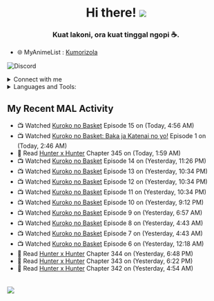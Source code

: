 <h1 align="center">Hi there! <img src="https://media.giphy.com/media/hvRJCLFzcasrR4ia7z/giphy.gif" width="25px"> </h1>
<h3 align="center">Kuat lakoni, ora kuat tinggal ngopi ☕.</h3>

- 🌐 MyAnimeList : [Kumorizola](https://myanimelist.net/animelist/Kumorizola)

![Discord](https://discord.c99.nl/widget/theme-3/761213268009943051.png)
<details>
      <summary>Connect with me</summary>
    <p align="left">
        <a href="https://www.facebook.com/kumori.hartley.1" target="blank"><img align="center"
                src="https://raw.githubusercontent.com/rahuldkjain/github-profile-readme-generator/master/src/images/icons/Social/facebook.svg"
                alt="kumori hartley" height="30" width="40" /></a>
        <a href="https://www.instagram.com/kumorizola/" target="blank"><img align="center"
                src="https://raw.githubusercontent.com/rahuldkjain/github-profile-readme-generator/master/src/images/icons/Social/instagram.svg"
                alt="kumorizola" height="30" width="40" /></a>
        <a href="https://discord.com" target="blank"><img align="center"
                src="https://raw.githubusercontent.com/rahuldkjain/github-profile-readme-generator/master/src/images/icons/Social/discord.svg"
                alt="Kumori#5882" height="30" width="40" /></a>
    </p>
</details>

<details>
    <summary align="left">Languages and Tools:</summary>
<p align="left">
      <a href="https://www.w3schools.com/css/" target="_blank">
        <img src="https://raw.githubusercontent.com/devicons/devicon/master/icons/css3/css3-original-wordmark.svg"
            alt="css3" width="40" height="40" /> </a> <a href="https://www.w3.org/html/" target="_blank"> <img
            src="https://raw.githubusercontent.com/devicons/devicon/master/icons/html5/html5-original-wordmark.svg"
            alt="html5" width="40" height="40" /> </a> <a href="https://www.java.com" target="_blank"> <img
            src="https://raw.githubusercontent.com/devicons/devicon/master/icons/java/java-original.svg" alt="java"
            width="40" height="40" /> </a> <a href="https://developer.mozilla.org/en-US/docs/Web/JavaScript"
            target="_blank"> <img
            src="https://raw.githubusercontent.com/devicons/devicon/master/icons/javascript/javascript-original.svg"
            alt="javascript" width="40" height="40" /> </a> <a href="https://nodejs.org" target="_blank"> <img
            src="https://raw.githubusercontent.com/devicons/devicon/master/icons/nodejs/nodejs-original-wordmark.svg"
            alt="nodejs" width="40" height="40" /> </a> <a href="https://www.python.org" target="_blank"> <img
            src="https://raw.githubusercontent.com/devicons/devicon/master/icons/python/python-original.svg"
            alt="python" width="40" height="40" /> </a> <a href="https://www.typescriptlang.org/" target="_blank"> <img
            src="https://raw.githubusercontent.com/devicons/devicon/master/icons/typescript/typescript-original.svg" 
            alt="typescript" width="40" height="40" /> </a> <a href="https://www.photoshop.com/en" target="_blank"> <img
            src="https://upload.wikimedia.org/wikipedia/commons/a/af/Adobe_Photoshop_CC_icon.svg" alt="photoshop" width="40" height="40"/> </a>
            <a href="https://www.adobe.com/products/premiere.html" target="_blank"> <img
            src="https://upload.wikimedia.org/wikipedia/commons/4/40/Adobe_Premiere_Pro_CC_icon.svg" alt="Premiere pro" width="40" height="40"/> </a>
            <a href="https://www.adobe.com/in/products/illustrator.html" target="_blank"> <img 
            src="https://upload.wikimedia.org/wikipedia/commons/f/fb/Adobe_Illustrator_CC_icon.svg" alt="illustrator" width="40" height="40"/> </a>
      
 </details>
 
 <h2> My Recent MAL Activity</h2>
<!-- MAL_ACTIVITY:start -->

- 📺 Watched [Kuroko no Basket](https://MyAnimeList.net/anime.php?id=11771) Episode 15 on (Today, 4:56 AM)
- 📺 Watched [Kuroko no Basket: Baka ja Katenai no yo!](https://MyAnimeList.net/anime.php?id=19669) Episode 1 on (Today, 2:46 AM)
- 📖 Read [Hunter x Hunter](https://MyAnimeList.net/manga.php?id=26) Chapter 345 on (Today, 1:59 AM)
- 📺 Watched [Kuroko no Basket](https://MyAnimeList.net/anime.php?id=11771) Episode 14 on (Yesterday, 11:26 PM)
- 📺 Watched [Kuroko no Basket](https://MyAnimeList.net/anime.php?id=11771) Episode 13 on (Yesterday, 10:34 PM)
- 📺 Watched [Kuroko no Basket](https://MyAnimeList.net/anime.php?id=11771) Episode 12 on (Yesterday, 10:34 PM)
- 📺 Watched [Kuroko no Basket](https://MyAnimeList.net/anime.php?id=11771) Episode 11 on (Yesterday, 10:34 PM)
- 📺 Watched [Kuroko no Basket](https://MyAnimeList.net/anime.php?id=11771) Episode 10 on (Yesterday, 9:12 PM)
- 📺 Watched [Kuroko no Basket](https://MyAnimeList.net/anime.php?id=11771) Episode 9 on (Yesterday, 6:57 AM)
- 📺 Watched [Kuroko no Basket](https://MyAnimeList.net/anime.php?id=11771) Episode 8 on (Yesterday, 4:43 AM)
- 📺 Watched [Kuroko no Basket](https://MyAnimeList.net/anime.php?id=11771) Episode 7 on (Yesterday, 4:43 AM)
- 📺 Watched [Kuroko no Basket](https://MyAnimeList.net/anime.php?id=11771) Episode 6 on (Yesterday, 12:18 AM)
- 📖 Read [Hunter x Hunter](https://MyAnimeList.net/manga.php?id=26) Chapter 344 on (Yesterday, 6:48 PM)
- 📖 Read [Hunter x Hunter](https://MyAnimeList.net/manga.php?id=26) Chapter 343 on (Yesterday, 6:22 PM)
- 📖 Read [Hunter x Hunter](https://MyAnimeList.net/manga.php?id=26) Chapter 342 on (Yesterday, 4:54 AM)

<!-- MAL_ACTIVITY:end -->

  
<h2 align="left"> <img src="https://media.discordapp.net/attachments/918405470073520168/919220018355523584/ezgif.com-gif-maker_1.gif">
